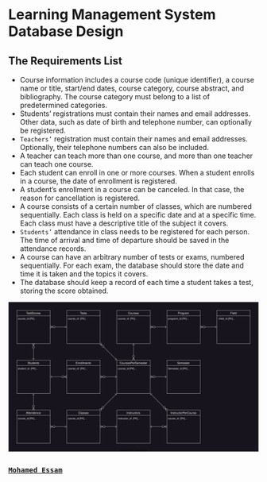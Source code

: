# Learning Management System Database Design

## The Requirements List 

- Course information includes a course code (unique identifier), a course name or title, start/end dates, course category, course abstract, and bibliography. The course category must belong to a list of predetermined categories.
- Students’ registrations must contain their names and email addresses. Other data, such as date of birth and telephone number, can optionally be registered.
- `Teachers’` registration must contain their names and email addresses. Optionally, their telephone numbers can also be included.
- A teacher can teach more than one course, and more than one teacher can teach one course.
- Each student can enroll in one or more courses. When a student enrolls in a course, the date of enrollment is registered.
- A student’s enrollment in a course can be canceled. In that case, the reason for cancellation is registered.
- A course consists of a certain number of classes, which are numbered sequentially. Each class is held on a specific date and at a specific time. Each class must have a descriptive title of the subject it covers.
- `Students’` attendance in class needs to be registered for each person. The time of arrival and time of departure should be saved in the attendance records.
- A course can have an arbitrary number of tests or exams, numbered sequentially. For each exam, the database should store the date and time it is taken and the topics it covers.
- The database should keep a record of each time a student takes a test, storing the score obtained.

![ER-D](./EntityRelationshipDiagram.svg)

### [`Mohamed Essam`](https://github.com/m-essam-s)